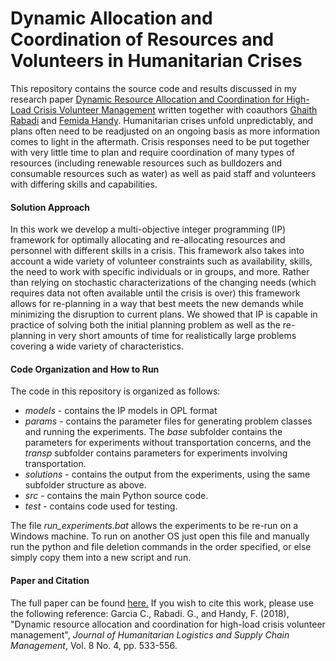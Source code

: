 Dynamic Allocation and Coordination of Resources and Volunteers in Humanitarian Crises
===============
This repository contains the source code and results discussed in my research paper [Dynamic Resource Allocation and Coordination for High-Load Crisis Volunteer Management](https://www.emerald.com/insight/content/doi/10.1108/JHLSCM-02-2018-0019/full/html)
written together with coauthors [Ghaith Rabadi](https://www.odu.edu/directory/people/g/grabadi) and [Femida Handy](https://www.sp2.upenn.edu/people/view/femida-handy/). 
Humanitarian crises unfold unpredictably, and plans often need to be readjusted on an ongoing basis as more
information comes to light in the aftermath. Crisis responses need to be put together with very little time to plan and require coordination of many types of resources (including 
renewable resources such as bulldozers and consumable resources such as water) as well as paid staff and volunteers with differing skills and capabilities. 

#### Solution Approach
In this work we develop a multi-objective integer programming (IP) framework for optimally allocating and re-allocating resources and personnel with different skills in a crisis. This 
framework also takes into account a wide variety of volunteer constraints such as availability, skills, the need to work with specific individuals or in groups, and more. 
Rather than relying on stochastic characterizations of the changing needs (which requires data not often available until the crisis is over) this framework allows for re-planning
in a way that best meets the new demands while minimizing the disruption to current plans. We showed that IP is capable in practice of solving both the initial planning problem
as well as the re-planning in very short amounts of time for realistically large problems covering a wide variety of characteristics.


#### Code Organization and How to Run
The code in this repository is organized as follows: 

* *models* - contains the IP models in OPL format
* *params* - contains the parameter files for generating problem classes and running the experiments. The *base* subfolder contains the parameters for experiments without
              transportation concerns, and the *transp* subfolder contains parameters for experiments involving transportation.
* *solutions* - contains the output from the experiments, using the same subfolder structure as above.
* *src* - contains the main Python source code.
* *test* - contains code used for testing. 

The file *run_experiments.bat* allows the experiments to be re-run on a Windows machine. To run on another OS just open this file and manually
run the python and file deletion commands in the order specified, or else simply copy them into a new script and run.

#### Paper and Citation
The full paper can be found [here.](https://www.emerald.com/insight/content/doi/10.1108/JHLSCM-02-2018-0019/full/html)
If you wish to cite this work, please use the following reference:
Garcia C., Rabadi. G., and Handy, F. (2018), "Dynamic resource allocation and coordination for high-load crisis volunteer management", *Journal of Humanitarian Logistics and Supply Chain Management*, Vol. 8 No. 4, pp. 533-556.

